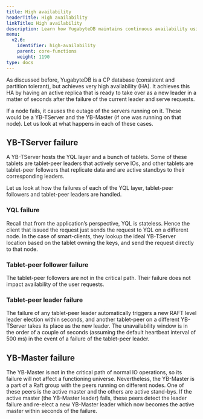 ```yaml
---
title: High availability
headerTitle: High availability
linkTitle: High availability
description: Learn how YugabyteDB maintains continuous availability using multiple replicas.
menu:
  v2.6:
    identifier: high-availability
    parent: core-functions
    weight: 1190
type: docs
---
```


As discussed before, YugabyteDB is a CP database (consistent and partition tolerant), but achieves very high availability (HA). It achieves this HA by having an active replica that is ready to take over as a new leader in a matter of seconds after the failure of the current leader and serve requests.

If a node fails, it causes the outage of the servers running on it. These would be a YB-TServer and the YB-Master (if one was running on that node). Let us look at what happens in each of these cases.

## YB-TServer failure

A YB-TServer hosts the YQL layer and a bunch of tablets. Some of these tablets are tablet-peer leaders that actively serve IOs, and other tablets are tablet-peer followers that replicate data and are active standbys to their corresponding leaders.

Let us look at how the failures of each of the YQL layer, tablet-peer followers and tablet-peer leaders are handled.

### YQL failure

Recall that from the application’s perspective, YQL is stateless. Hence the client that issued the request just sends the request to YQL on a different node. In the case of smart-clients, they lookup the ideal YB-TServer location based on the tablet owning the keys, and send the request directly to that node.

### Tablet-peer follower failure

The tablet-peer followers are not in the critical path. Their failure does not impact availability of the user requests.

### Tablet-peer leader failure

The failure of any tablet-peer leader automatically triggers a new RAFT level leader election within seconds, and another tablet-peer on a different YB-TServer takes its place as the new leader. The unavailability window is in the order of a couple of seconds (assuming the default heartbeat interval of 500 ms) in the event of a failure of the tablet-peer leader.

## YB-Master failure

The YB-Master is not in the critical path of normal IO operations, so its failure will not affect a functioning universe. Nevertheless, the YB-Master is a part of a Raft group with the peers running on different nodes. One of these peers is the active master and the others are active stand-bys. If the active master (the YB-Master leader) fails, these peers detect the leader failure and re-elect a new YB-Master leader which now becomes the active master within seconds of the failure.
